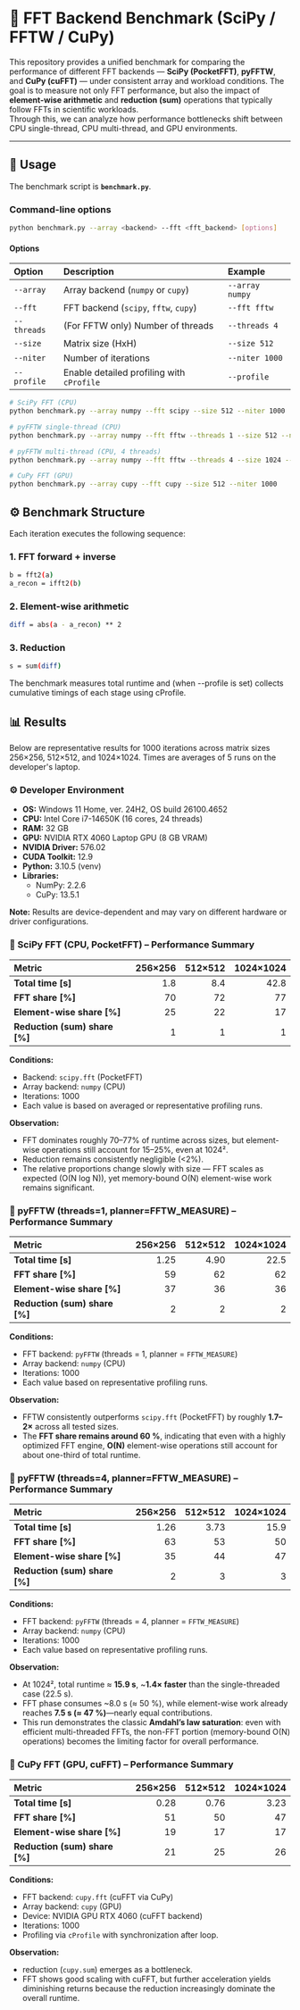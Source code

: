 # 🧮 FFT Backend Benchmark (SciPy / FFTW / CuPy)

This repository provides a unified benchmark for comparing the performance of different FFT backends — **SciPy (PocketFFT)**, **pyFFTW**, and **CuPy (cuFFT)** — under consistent array and workload conditions.
The goal is to measure not only FFT performance, but also the impact of **element-wise arithmetic** and **reduction (sum)** operations that typically follow FFTs in scientific workloads.  
Through this, we can analyze how performance bottlenecks shift between CPU single-thread, CPU multi-thread, and GPU environments.

---

## 🚀 Usage

The benchmark script is **`benchmark.py`**.

### Command-line options

```bash
python benchmark.py --array <backend> --fft <fft_backend> [options]
```

#### Options

| Option | Description | Example |
|:--|:--|:--|
| `--array` | Array backend (`numpy` or `cupy`) | `--array numpy` |
| `--fft` | FFT backend (`scipy`, `fftw`, `cupy`) | `--fft fftw` |
| `--threads` | (For FFTW only) Number of threads | `--threads 4` |
| `--size` | Matrix size (HxH) | `--size 512` |
| `--niter` | Number of iterations | `--niter 1000` |
| `--profile` | Enable detailed profiling with `cProfile` | `--profile` |




```bash
# SciPy FFT (CPU)
python benchmark.py --array numpy --fft scipy --size 512 --niter 1000

# pyFFTW single-thread (CPU)
python benchmark.py --array numpy --fft fftw --threads 1 --size 512 --niter 1000

# pyFFTW multi-thread (CPU, 4 threads)
python benchmark.py --array numpy --fft fftw --threads 4 --size 1024 --niter 1000

# CuPy FFT (GPU)
python benchmark.py --array cupy --fft cupy --size 512 --niter 1000
```

## ⚙️ Benchmark Structure
Each iteration executes the following sequence:

### 1. FFT forward + inverse
```bash
b = fft2(a)
a_recon = ifft2(b)
```

### 2. Element-wise arithmetic
```bash
diff = abs(a - a_recon) ** 2
```

### 3. Reduction
```bash
s = sum(diff)
```

The benchmark measures total runtime and (when --profile is set) collects cumulative timings of each stage using cProfile.

## 📊 Results
Below are representative results for 1000 iterations across matrix sizes 256×256, 512×512, and 1024×1024.
Times are averages of 5 runs on the developer's laptop.

### ⚙️ Developer Environment

- **OS:** Windows 11 Home, ver. 24H2, OS build 26100.4652  
- **CPU:** Intel Core i7-14650K (16 cores, 24 threads)  
- **RAM:** 32 GB  
- **GPU:** NVIDIA RTX 4060 Laptop GPU (8 GB VRAM)  
- **NVIDIA Driver:** 576.02  
- **CUDA Toolkit:** 12.9  
- **Python:** 3.10.5 (venv)  
- **Libraries:**
  - NumPy: 2.2.6  
  - CuPy: 13.5.1  

**Note:** Results are device-dependent and may vary on different hardware or driver configurations.

### 🧪 SciPy FFT (CPU, PocketFFT) – Performance Summary

| Metric | 256×256 | 512×512 | 1024×1024 |
|:--|--:|--:|--:|
| **Total time [s]** | 1.8 | 8.4 | 42.8 |
| **FFT share [%]** | 70 | 72 | 77 |
| **Element-wise share [%]** | 25 | 22 | 17 |
| **Reduction (sum) share [%]** | 1 | 1 | 1 |

**Conditions:**  
- Backend: `scipy.fft` (PocketFFT)  
- Array backend: `numpy` (CPU)  
- Iterations: 1000  
- Each value is based on averaged or representative profiling runs.  

**Observation:**  
- FFT dominates roughly 70–77% of runtime across sizes, but element-wise operations still account for 15–25%, even at 1024².  
- Reduction remains consistently negligible (<2%).  
- The relative proportions change slowly with size — FFT scales as expected (O(N log N)), yet memory-bound O(N) element-wise work remains significant.


### 🧪 pyFFTW (threads=1, planner=FFTW_MEASURE) – Performance Summary

| Metric | 256×256 | 512×512 | 1024×1024 |
|:--|--:|--:|--:|
| **Total time [s]** | 1.25 | 4.90 | 22.5 |
| **FFT share [%]** | 59 | 62 | 62 |
| **Element-wise share [%]** | 37 | 36 | 36 |
| **Reduction (sum) share [%]** | 2 | 2 | 2 |

**Conditions:**  
- FFT backend: `pyFFTW` (threads = 1, planner = `FFTW_MEASURE`)  
- Array backend: `numpy` (CPU)  
- Iterations: 1000  
- Each value based on representative profiling runs.

**Observation:**  
- FFTW consistently outperforms `scipy.fft` (PocketFFT) by roughly **1.7–2×** across all tested sizes.  
- The **FFT share remains around 60 %**, indicating that even with a highly optimized FFT engine, **O(N)** element-wise operations still account for about one-third of total runtime.  



### 🧪 pyFFTW (threads=4, planner=FFTW_MEASURE) – Performance Summary

| Metric | 256×256 | 512×512 | 1024×1024 |
|:--|--:|--:|--:|
| **Total time [s]** | 1.26 | 3.73 | 15.9 |
| **FFT share [%]** | 63 | 53 | 50 |
| **Element-wise share [%]** | 35 | 44 | 47 |
| **Reduction (sum) share [%]** | 2 | 3 | 3 |

**Conditions:**  
- FFT backend: `pyFFTW` (threads = 4, planner = `FFTW_MEASURE`)  
- Array backend: `numpy` (CPU)  
- Iterations: 1000  
- Each value based on representative profiling runs.

**Observation:**  
- At 1024², total runtime ≈ **15.9 s**, ~**1.4× faster** than the single-threaded case (22.5 s).  
- FFT phase consumes ~8.0 s (≈ 50 %), while element-wise work already reaches **7.5 s (≈ 47 %)**—nearly equal contributions.  
- This run demonstrates the classic **Amdahl’s law saturation**: even with efficient multi-threaded FFTs, the non-FFT portion (memory-bound O(N) operations) becomes the limiting factor for overall performance.


### 🧪 CuPy FFT (GPU, cuFFT) – Performance Summary

| Metric | 256×256 | 512×512 | 1024×1024 |
|:--|--:|--:|--:|
| **Total time [s]** | 0.28 | 0.76 | 3.23 |
| **FFT share [%]** | 51 | 50 | 47 |
| **Element-wise share [%]** | 19 | 17 | 17 |
| **Reduction (sum) share [%]** | 21 | 25 | 26 |

**Conditions:**  
- FFT backend: `cupy.fft` (cuFFT via CuPy)  
- Array backend: `cupy` (GPU)  
- Device: NVIDIA GPU RTX 4060 (cuFFT backend)  
- Iterations: 1000  
- Profiling via `cProfile` with synchronization after loop.

**Observation:**  
- reduction (`cupy.sum`) emerges as a bottleneck.
- FFT shows good scaling with cuFFT, but further acceleration yields diminishing returns because the reduction increasingly dominate the overall runtime.  

